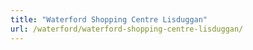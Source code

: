 ```yaml
---
title: "Waterford Shopping Centre Lisduggan"
url: /waterford/waterford-shopping-centre-lisduggan/
---
```

